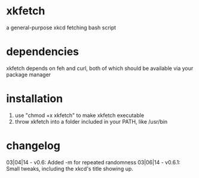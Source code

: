 xkfetch
=======

a general-purpose xkcd fetching bash script


dependencies
============

xkfetch depends on feh and curl, both of which should be available via your package manager


installation
============

1. use "chmod +x xkfetch" to make xkfetch executable
2. throw xkfetch into a folder included in your PATH, like /usr/bin


changelog
=========

03|04|14 - v0.6: Added -m for repeated randomness
03|06|14 - v0.6.1: Small tweaks, including the xkcd's title showing up.
